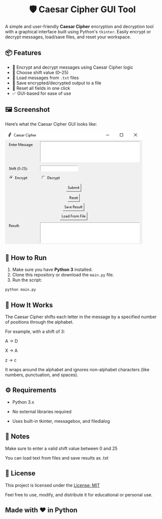 <h1 align="center">🛡️ Caesar Cipher GUI Tool</h1>

A simple and user-friendly **Caesar Cipher** encryption and decryption tool with a graphical interface built using Python's `tkinter`. Easily encrypt or decrypt messages, load/save files, and reset your workspace.

## 📦 Features

- 🔐 Encrypt and decrypt messages using Caesar Cipher logic
- 🔁 Choose shift value (0–25)
- 📂 Load messages from `.txt` files
- 💾 Save encrypted/decrypted output to a file
- 🧹 Reset all fields in one click
- ✅ GUI-based for ease of use

## 🖼️ Screenshot

Here’s what the Caesar Cipher GUI looks like:

![App Screenshot](screenshot.png)

## 🚀 How to Run

1. Make sure you have **Python 3** installed.
2. Clone this repository or download the `main.py` file.
3. Run the script:

```bash
python main.py
```
## 🧠 How It Works
The Caesar Cipher shifts each letter in the message by a specified number of positions through the alphabet.

For example, with a shift of 3:

A → D

X → A

z → c

It wraps around the alphabet and ignores non-alphabet characters (like numbers, punctuation, and spaces).

## ⚙️ Requirements
- Python 3.x

- No external libraries required

- Uses built-in tkinter, messagebox, and filedialog

## 📌 Notes
Make sure to enter a valid shift value between 0 and 25

You can load text from files and save results as .txt

## 📄 License
This project is licensed under the [License: MIT](https://github.com/Kaif-T-200/Caesar-Cipher/blob/main/LICENSE)

Feel free to use, modify, and distribute it for educational or personal use.

## Made with ❤️ in Python
